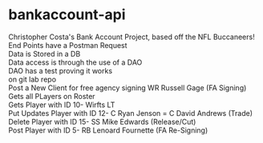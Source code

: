 # bankaccount-api
Christopher Costa's Bank Account Project, based off the NFL Buccaneers! <br>
End Points have a Postman Request <br>
Data is Stored in a DB <br>
Data access is through the use of a DAO <br>
DAO has a test proving it works <br>
on git lab repo <br>
Post a New Client for free agency signing WR Russell Gage (FA Signing) <br>
Gets all PLayers on Roster <br>
Gets Player with ID 10- Wirfts LT <br>
Put Updates Player with ID 12- C Ryan Jenson = C David Andrews (Trade) <br>
Delete Player with ID 15- SS Mike Edwards (Release/Cut) <br>
Post Player with ID 5- RB Lenoard Fournette (FA Re-Signing) <br>
